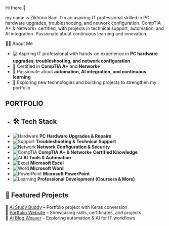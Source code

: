 Hi there 👋

my name is Zikhona Bam. I’m an aspiring IT professional skilled in PC hardware upgrades, troubleshooting, and network configuration. CompTIA A+ & Network+ certified, with projects in technical support, automation, and AI integration. Passionate about continuous learning and innovation.

👩‍💻 About Me
- 💻 Aspiring IT professional with hands-on experience in **PC hardware upgrades, troubleshooting, and network configuration**  
- 📜 Certified in **CompTIA A+** and **Network+**  
- 🤖 Passionate about **automation, AI integration, and continuous learning**  
- 🚀 Exploring new technologies and building projects to strengthen my portfolio  

PORTFOLIO
---
- ## 🛠️ Tech Stack
- ![Hardware](https://img.shields.io/badge/Hardware%20Upgrades-000000?style=for-the-badge&logo=windows&logoColor=white) **PC Hardware Upgrades & Repairs**  
- ![Support](https://img.shields.io/badge/Troubleshooting-0078D4?style=for-the-badge&logo=windows-terminal&logoColor=white) **Troubleshooting & Technical Support**  
- ![Network](https://img.shields.io/badge/Networking-00C7B7?style=for-the-badge&logo=cisco&logoColor=white) **Network Configuration & Security**  
- ![CompTIA](https://img.shields.io/badge/CompTIA%20A+%20%26%20Network+-E01E5A?style=for-the-badge&logo=comptia&logoColor=white) **CompTIA A+ & Network+ Certified Knowledge**  
- ![AI](https://img.shields.io/badge/AI%20Tools-8A2BE2?style=for-the-badge&logo=openai&logoColor=white) **AI Tools & Automation**  
- ![Excel](https://img.shields.io/badge/Excel-217346?style=for-the-badge&logo=microsoft-excel&logoColor=white) **Microsoft Excel**  
- ![Word](https://img.shields.io/badge/Word-2B579A?style=for-the-badge&logo=microsoft-word&logoColor=white) **Microsoft Word**  
- ![PowerPoint](https://img.shields.io/badge/PowerPoint-B7472A?style=for-the-badge&logo=microsoft-powerpoint&logoColor=white) **Microsoft PowerPoint**  
- ![Learning](https://img.shields.io/badge/Continuous%20Learning-FF6F00?style=for-the-badge&logo=coursera&logoColor=white) **Professional Development (Coursera & More)**  

## 📂 Featured Projects
🔹 [AI Study Buddy](#) – Portfolio project with Keras conversion  
🔹 [Portfolio Website](#) – Showcasing skills, certificates, and projects  
🔹 [AI Blog Weaver](#) – Exploring automation & AI for IT workflows



